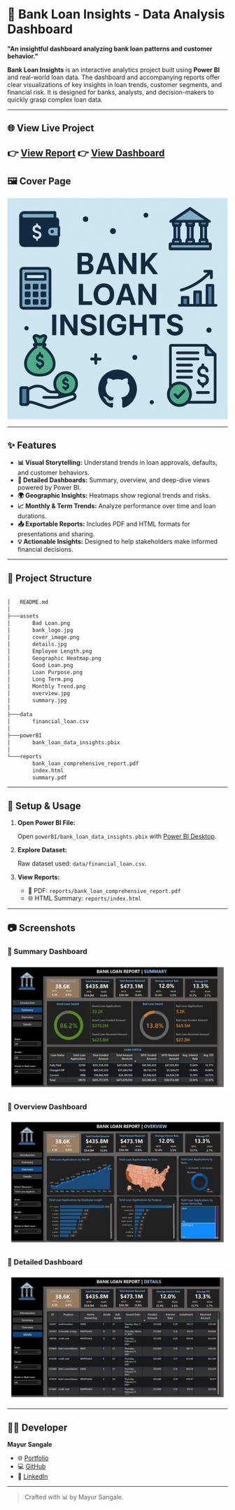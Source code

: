
# 🏦 Bank Loan Insights - Data Analysis Dashboard

**"An insightful dashboard analyzing bank loan patterns and customer behavior."**

**Bank Loan Insights** is an interactive analytics project built using **Power BI** and real-world loan data. The dashboard and accompanying reports offer clear visualizations of key insights in loan trends, customer segments, and financial risk. It is designed for banks, analysts, and decision-makers to quickly grasp complex loan data.

---

## 🌐 View Live Project

👉 [View Report](https://bank-loan-insights.netlify.app)
👉 [View Dashboard](https://lookerstudio.google.com/reporting/0aa7dea1-76d6-4421-9d89-3ed22c6ec909)
---

## 🖼️ Cover Page

![Cover Image](./assets/cover_image.png)

---

## ✨ Features

- **📊 Visual Storytelling:** Understand trends in loan approvals, defaults, and customer behaviors.
- **📌 Detailed Dashboards:** Summary, overview, and deep-dive views powered by Power BI.
- **🌍 Geographic Insights:** Heatmaps show regional trends and risks.
- **📈 Monthly & Term Trends:** Analyze performance over time and loan durations.
- **📤 Exportable Reports:** Includes PDF and HTML formats for presentations and sharing.
- **💡 Actionable Insights:** Designed to help stakeholders make informed financial decisions.

---

## 📁 Project Structure

```

│   README.md
│
├───assets
│       Bad Loan.png
│       bank_logo.jpg
│       cover_image.png
│       details.jpg
│       Employee Length.png
│       Geographic Heatmap.png
│       Good Loan.png
│       Loan Purpose.png
│       Long Term.png
│       Monthly Trend.png
│       overview.jpg
│       summary.jpg
│
├───data
│       financial_loan.csv
│
├───powerBI
│       bank_loan_data_insights.pbix
│
└───reports
        bank_loan_comprehensive_report.pdf
        index.html
        summary.pdf
```

---

## 🧪 Setup & Usage

1. **Open Power BI File:**

   Open `powerBI/bank_loan_data_insights.pbix` with [Power BI Desktop](https://powerbi.microsoft.com/desktop).

2. **Explore Dataset:**

   Raw dataset used: `data/financial_loan.csv`.

3. **View Reports:**

   - 📄 PDF: `reports/bank_loan_comprehensive_report.pdf`
   - 🌐 HTML Summary: `reports/index.html`

---

## 📷 Screenshots

### 🔹 Summary Dashboard
![Summary Dashboard](./assets/summary.jpg)

### 🔹 Overview Dashboard
![Overview Dashboard](./assets/overview.jpg)

### 🔹 Detailed Dashboard
![Detailed Dashboard](./assets/details.jpg)

---

## 👨‍💻 Developer

**Mayur Sangale**

- 🌐 [Portfolio](https://smayur.netlify.app)
- 💻 [GitHub](https://github.com/SangaleMayur1)
- 🔗 [LinkedIn](https://www.linkedin.com/in/mayursangale01)

---

> Crafted with 📊 by Mayur Sangale.
